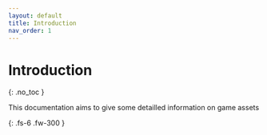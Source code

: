 ```yaml
---
layout: default
title: Introduction
nav_order: 1
---
```


# Introduction
{: .no_toc }

This documentation aims to give some detailled information on game assets

{: .fs-6 .fw-300 }

